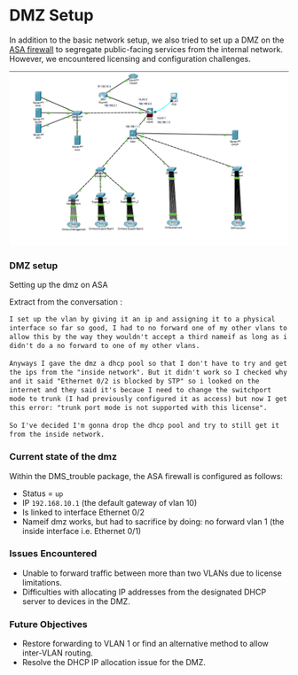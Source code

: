# DMZ Setup

In addition to the basic network setup, we also tried to set up a DMZ on the [ASA firewall](../ASA/ASA.md) to segregate public-facing services from the internal network. However, we encountered licensing and configuration challenges.


![alt text](assets/design-network1.png)



### DMZ setup

Setting up the dmz on ASA

Extract from the conversation : 

``` 
I set up the vlan by giving it an ip and assigning it to a physical interface so far so good, I had to no forward one of my other vlans to allow this by the way they wouldn't accept a third nameif as long as i didn't do a no forward to one of my other vlans.

Anyways I gave the dmz a dhcp pool so that I don't have to try and get the ips from the "inside network". But it didn't work so I checked why and it said "Ethernet 0/2 is blocked by STP" so i looked on the internet and they said it's becaue I need to change the switchport mode to trunk (I had previously configured it as access) but now I get this error: "trunk port mode is not supported with this license". 

So I've decided I'm gonna drop the dhcp pool and try to still get it from the inside network.
```

### Current state of the dmz 

Within the DMS_trouble package, the ASA firewall is configured as follows:

- Status =  `up`
- IP `192.168.10.1` (the default gateway of vlan 10) 
- Is linked to interface Ethernet 0/2
- Nameif dmz works, but had to sacrifice by doing: no forward vlan 1 (the inside interface i.e. Ethernet 0/1)


### Issues Encountered

- Unable to forward traffic between more than two VLANs due to license limitations.
- Difficulties with allocating IP addresses from the designated DHCP server to devices in the DMZ.

### Future Objectives

- Restore forwarding to VLAN 1 or find an alternative method to allow inter-VLAN routing.
- Resolve the DHCP IP allocation issue for the DMZ.